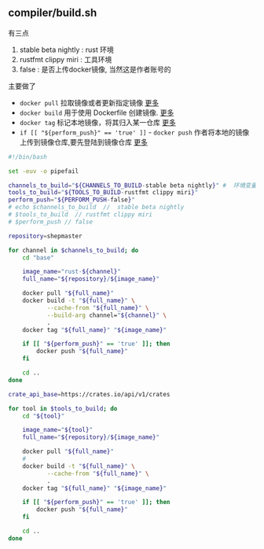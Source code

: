 ## compiler/build.sh

有三点 
1. stable beta nightly : rust 环境
2. rustfmt clippy miri : 工具环境
3. false : 是否上传docker镜像, 当然这是作者账号的

主要做了

- `docker pull` 拉取镜像或者更新指定镜像 [更多](http://www.runoob.com/docker/docker-pull-command.html)
- `docker build` 用于使用 Dockerfile 创建镜像. [更多](http://www.runoob.com/docker/docker-build-command.html)
- `docker tag` 标记本地镜像，将其归入某一仓库 [更多](http://www.runoob.com/docker/docker-tag-command.html)
- `if [[ "${perform_push}" == 'true' ]]` - `docker push` 作者将本地的镜像上传到镜像仓库,要先登陆到镜像仓库 [更多](http://www.runoob.com/docker/docker-push-command.html)

``` bash
#!/bin/bash

set -euv -o pipefail

channels_to_build="${CHANNELS_TO_BUILD-stable beta nightly}" #  环境变量 CHANNELS_TO_BUILD
tools_to_build="${TOOLS_TO_BUILD-rustfmt clippy miri}"
perform_push="${PERFORM_PUSH-false}"
# echo $channels_to_build  //  stable beta nightly 
# $tools_to_build  // rustfmt clippy miri 
# $perform_push // false

repository=shepmaster

for channel in $channels_to_build; do
    cd "base"

    image_name="rust-${channel}"
    full_name="${repository}/${image_name}"

    docker pull "${full_name}"
    docker build -t "${full_name}" \
           --cache-from "${full_name}" \
           --build-arg channel="${channel}" \
           .
    docker tag "${full_name}" "${image_name}"

    if [[ "${perform_push}" == 'true' ]]; then
        docker push "${full_name}"
    fi

    cd ..
done

crate_api_base=https://crates.io/api/v1/crates

for tool in $tools_to_build; do
    cd "${tool}"

    image_name="${tool}"
    full_name="${repository}/${image_name}"

    docker pull "${full_name}"
    # 
    docker build -t "${full_name}" \
           --cache-from "${full_name}" \
           .
    docker tag "${full_name}" "${image_name}"

    if [[ "${perform_push}" == 'true' ]]; then
        docker push "${full_name}"
    fi

    cd ..
done

```